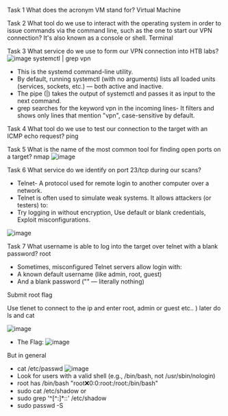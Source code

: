 Task 1
What does the acronym VM stand for?
Virtual Machine

Task 2 
What tool do we use to interact with the operating system in order to issue commands via the command line, such as the one to start our VPN connection? It's also known as a console or shell.
Terminal

Task 3
What service do we use to form our VPN connection into HTB labs?
![image](https://github.com/user-attachments/assets/955c7c4d-0cea-4c10-aa89-919c40d4a474)
systemctl | grep vpn
- This is the systemd command-line utility.
- By default, running systemctl (with no arguments) lists all loaded units (services, sockets, etc.) — both active and inactive.
- The pipe (|) takes the output of systemctl and passes it as input to the next command.
- grep searches for the keyword vpn in the incoming lines- It filters and shows only lines that mention "vpn", case-sensitive by default.

Task 4
What tool do we use to test our connection to the target with an ICMP echo request?
ping

Task 5
What is the name of the most common tool for finding open ports on a target?
nmap
![image](https://github.com/user-attachments/assets/f445423d-3723-4b57-b766-369204d3753d)


Task 6
What service do we identify on port 23/tcp during our scans? 
- Telnet- A protocol used for remote login to another computer over a network.
- Telnet is often used to simulate weak systems. It allows attackers (or testers) to:
- Try logging in without encryption, Use default or blank credentials, Exploit misconfigurations.

![image](https://github.com/user-attachments/assets/4d8cde20-269e-4552-8833-2c7c45b7afe8)

Task 7 
What username is able to log into the target over telnet with a blank password?
root
- Sometimes, misconfigured Telnet servers allow login with:
- A known default username (like admin, root, guest)
- And a blank password ("" — literally nothing)

Submit root flag

Use tlenet to connect to the ip and enter root, admin or guest etc.. ) later do ls and cat 

![image](https://github.com/user-attachments/assets/2677d238-2adb-459e-a015-d43fb49d062f)

- The Flag: 
![image](https://github.com/user-attachments/assets/0a85f5cf-613b-4b23-bf22-5e3f586d13a6)

But in general 
- cat /etc/passwd
![image](https://github.com/user-attachments/assets/994bf9a4-beb8-40c4-8d89-73ff38772d68)
- Look for users with a valid shell (e.g., /bin/bash, not /usr/sbin/nologin)
- root has /bin/bash "root:x:0:0:root:/root:/bin/bash"
- sudo cat /etc/shadow or 
- sudo grep '^[^:]*::' /etc/shadow
- sudo passwd -S <username>

